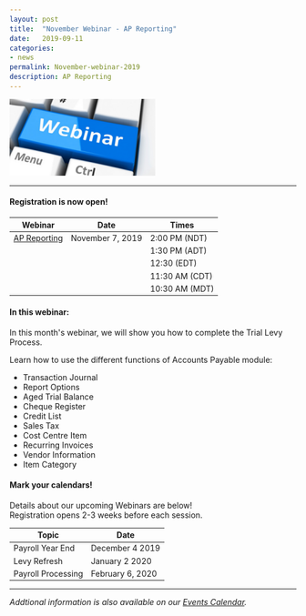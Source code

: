 ```yaml
---
layout: post
title:  "November Webinar - AP Reporting"
date:   2019-09-11
categories:
- news
permalink: November-webinar-2019
description: AP Reporting
---
```


![Webinar](/images/webinar.png "Webinar")

---

#### **Registration is now open!** 

| Webinar | Date | Times |
| ---- | ---- | ---- |
| [AP Reporting](http://go.townsuite.com/201911APReporting) | November 7, 2019 | 2:00 PM (NDT) |
| | | 1:30 PM (ADT) |
| | | 12:30 (EDT) |
| | | 11:30 AM (CDT) |
| | | 10:30 AM (MDT) |

#### **In this webinar:**  

In this month's webinar, we will show you how to complete the Trial Levy Process.

Learn how to use the different functions of Accounts Payable module:

+ Transaction Journal 
+ Report Options 
+ Aged Trial Balance 
+ Cheque Register 
+ Credit List 
+ Sales Tax 
+ Cost Centre Item 
+ Recurring Invoices 
+ Vendor Information 
+ Item Category

#### **Mark your calendars!**

Details about our upcoming Webinars are below!  
Registration opens 2-3 weeks before each session.

| Topic | Date |
| ---- | ---- |
| Payroll Year End | December 4 2019 |
| Levy Refresh | January 2 2020 |
| Payroll Processing | February 6, 2020 |
---
*Addtional information is also available on our [Events Calendar](https://townsuite.com/events).*
